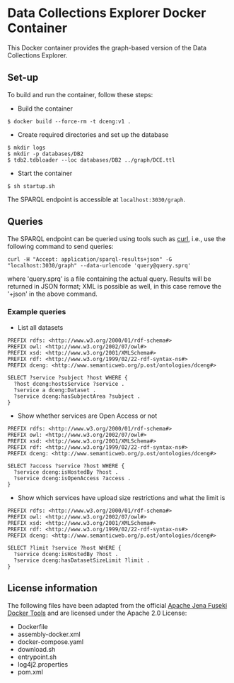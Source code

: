 # Data Collections Explorer Docker Container

This Docker container provides the graph-based version of the Data Collections Explorer.

## Set-up

To build and run the container, follow these steps:

- Build the container
```
$ docker build --force-rm -t dceng:v1 .
```
- Create required directories and set up the database
```
$ mkdir logs
$ mkdir -p databases/DB2
$ tdb2.tdbloader --loc databases/DB2 ../graph/DCE.ttl
```
- Start the container
```
$ sh startup.sh
```
The SPARQL endpoint is accessible at `localhost:3030/graph`.

## Queries

The SPARQL endpoint can be queried using tools such as [curl](https://curl.se),
i.e., use the following command to send queries:
```
curl -H "Accept: application/sparql-results+json" -G "localhost:3030/graph" --data-urlencode 'query@query.sprq'
```
where 'query.sprq' is a file containing the actual query. Results will be returned
in JSON format; XML is possible as well, in this case remove the '+json' in the
above command.

### Example queries

- List all datasets
```
PREFIX rdfs: <http://www.w3.org/2000/01/rdf-schema#>
PREFIX owl: <http://www.w3.org/2002/07/owl#>
PREFIX xsd: <http://www.w3.org/2001/XMLSchema#>
PREFIX rdf: <http://www.w3.org/1999/02/22-rdf-syntax-ns#>
PREFIX dceng: <http://www.semanticweb.org/p.ost/ontologies/dceng#>

SELECT ?service ?subject ?host WHERE {
  ?host dceng:hostsService ?service .
  ?service a dceng:Dataset .
  ?service dceng:hasSubjectArea ?subject .
}
```

- Show whether services are Open Access or not
```
PREFIX rdfs: <http://www.w3.org/2000/01/rdf-schema#>
PREFIX owl: <http://www.w3.org/2002/07/owl#>
PREFIX xsd: <http://www.w3.org/2001/XMLSchema#>
PREFIX rdf: <http://www.w3.org/1999/02/22-rdf-syntax-ns#>
PREFIX dceng: <http://www.semanticweb.org/p.ost/ontologies/dceng#>

SELECT ?access ?service ?host WHERE {
  ?service dceng:isHostedBy ?host .
  ?service dceng:isOpenAccess ?access .
}
```

- Show which services have upload size restrictions and what the limit is
```
PREFIX rdfs: <http://www.w3.org/2000/01/rdf-schema#>
PREFIX owl: <http://www.w3.org/2002/07/owl#>
PREFIX xsd: <http://www.w3.org/2001/XMLSchema#>
PREFIX rdf: <http://www.w3.org/1999/02/22-rdf-syntax-ns#>
PREFIX dceng: <http://www.semanticweb.org/p.ost/ontologies/dceng#>

SELECT ?limit ?service ?host WHERE {
  ?service dceng:isHostedBy ?host .
  ?service dceng:hasDatasetSizeLimit ?limit .
}
```

## License information

The following files have been adapted from the official [Apache Jena Fuseki Docker Tools](https://github.com/apache/jena/tree/main/jena-fuseki2/jena-fuseki-docker) and are licensed under the Apache 2.0 License:
- Dockerfile
- assembly-docker.xml
- docker-compose.yaml
- download.sh
- entrypoint.sh
- log4j2.properties
- pom.xml
